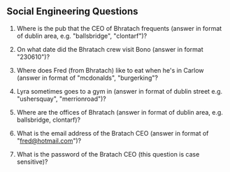 Social Engineering Questions
----------------------------

1. Where is the pub that the CEO of Bhratach frequents (answer in format of dublin area, e.g. "ballsbridge",  "clontarf")?

2. On what date did the Bhratach crew visit Bono (answer in format "230610")?

3. Where does Fred (from Bhratach) like to eat when he's in Carlow (answer in format of "mcdonalds", "burgerking"?

4. Lyra sometimes goes to a gym in  (answer in format of dublin street e.g. "ushersquay", "merrionroad")?

5. Where are the offices of Bhratach (answer in format of dublin area, e.g. ballsbridge, clontarf)?

6. What is the email address of the Bratach CEO (answer in format of "fred@hotmail.com")?

7. What is the password of the Bratach CEO (this question is case sensitive)?
